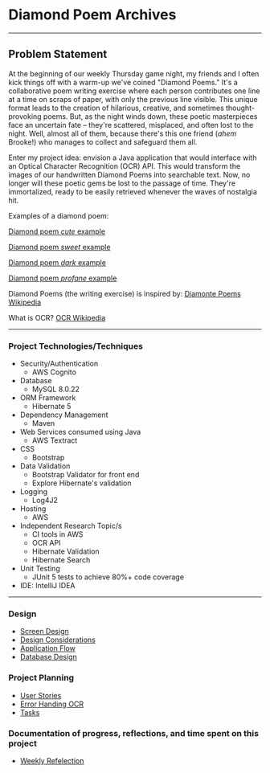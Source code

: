 # Diamond Poem Archives

---

## Problem Statement

At the beginning of our weekly Thursday game night, my friends and I often kick things off with a warm-up we've coined "Diamond Poems." It's a collaborative poem writing exercise where each person contributes one line at a time on scraps of paper, with only the previous line visible. This unique format leads to the creation of hilarious, creative, and sometimes thought-provoking poems.
But, as the night winds down, these poetic masterpieces face an uncertain fate – they're scattered, misplaced, and often lost to the night. Well, almost all of them, because there's this one friend (*ahem* Brooke!) who manages to collect and safeguard them all.

Enter my project idea: envision a Java application that would interface with an Optical Character Recognition (OCR) API. This would transform the images of our handwritten Diamond Poems into searchable text. Now, no longer will these poetic gems be lost to the passage of time. They're immortalized, ready to be easily retrieved whenever the waves of nostalgia hit.

Examples of a diamond poem:

[Diamond poem *cute* example](images/poem1.jpg)

[Diamond poem *sweet* example](images/poem2.jpg)

[Diamond poem *dark* example](images/poem3.jpg)

[Diamond poem *profane* example](images/poem4.jpg)

Diamond Poems (the writing exercise) is inspired by:
[Diamonte Poems Wikipedia](https://en.wikipedia.org/wiki/Diamante_poem#:~:text=A%20diamante%20poem%2C%20or%20diamond,%3A%20The%20Diamante%20(1969))

What is OCR?
[OCR Wikipedia](https://en.wikipedia.org/wiki/Optical_character_recognition)

---
### Project Technologies/Techniques

* Security/Authentication
    * AWS Cognito
* Database
    * MySQL 8.0.22
* ORM Framework
    * Hibernate 5
* Dependency Management
    * Maven
* Web Services consumed using Java
    * AWS Textract
* CSS
    * Bootstrap
* Data Validation
    * Bootstrap Validator for front end
    * Explore Hibernate's validation
* Logging
    * Log4J2
* Hosting
    * AWS
* Independent Research Topic/s
    * CI tools in AWS
    * OCR API
    * Hibernate Validation
    * Hibernate Search
* Unit Testing
    * JUnit 5 tests to achieve 80%+ code coverage
* IDE: IntelliJ IDEA

---

### Design
* [Screen Design](DesignDocuments/Wireframes)
* [Design Considerations](DesignDocuments/design-considerations.pdf)
* [Application Flow](DesignDocuments/diamond-poems-flowchart.pdf)
* [Database Design](DesignDocuments/databaseDiagram.png)

### Project Planning
* [User Stories](DesignDocuments/user-stories.md)
* [Error Handing OCR](DesignDocuments/error-handling.pdf)
* [Tasks](DesignDocuments/project-plan.md)

### Documentation of progress, reflections, and time spent on this project
* [Weekly Refelection](WeeklyReflection.md)
